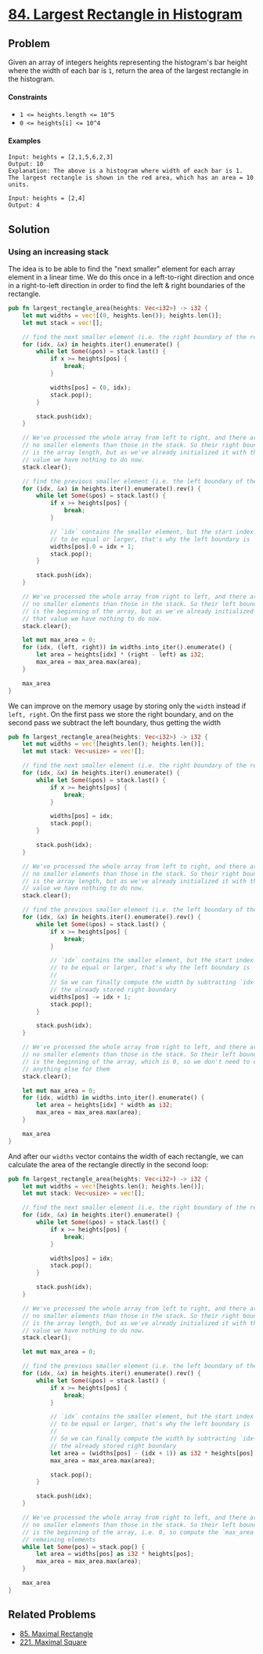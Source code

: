 # [84. Largest Rectangle in Histogram](https://leetcode.com/problems/largest-rectangle-in-histogram/)

## Problem

Given an array of integers heights representing the histogram's bar height where
the width of each bar is `1`, return the area of the largest rectangle in the
histogram.

#### Constraints

* `1 <= heights.length <= 10^5`
* `0 <= heights[i] <= 10^4`

#### Examples

```text
Input: heights = [2,1,5,6,2,3]
Output: 10
Explanation: The above is a histogram where width of each bar is 1.
The largest rectangle is shown in the red area, which has an area = 10 units.
```

```text
Input: heights = [2,4]
Output: 4
```

## Solution

### Using an increasing stack

The idea is to be able to find the "next smaller" element for each array element
in a linear time. We do this once in a left-to-right direction and once in a
right-to-left direction in order to find the left & right boundaries of the
rectangle.

```rust
pub fn largest_rectangle_area(heights: Vec<i32>) -> i32 {
    let mut widths = vec![(0, heights.len()); heights.len()];
    let mut stack = vec![];

    // find the next smaller element (i.e. the right boundary of the rectangle)
    for (idx, &x) in heights.iter().enumerate() {
        while let Some(&pos) = stack.last() {
            if x >= heights[pos] {
                break;
            }

            widths[pos] = (0, idx);
            stack.pop();
        }

        stack.push(idx);
    }

    // We've processed the whole array from left to right, and there are
    // no smaller elements than those in the stack. So their right boundary
    // is the array length, but as we've already initialized it with that
    // value we have nothing to do now.
    stack.clear();

    // find the previous smaller element (i.e. the left boundary of the rectangle)
    for (idx, &x) in heights.iter().enumerate().rev() {
        while let Some(&pos) = stack.last() {
            if x >= heights[pos] {
                break;
            }

            // `idx` contains the smaller element, but the start index needs
            // to be equal or larger, that's why the left boundary is `idx + 1`
            widths[pos].0 = idx + 1;
            stack.pop();
        }

        stack.push(idx);
    }

    // We've processed the whole array from right to left, and there are
    // no smaller elements than those in the stack. So their left boundary
    // is the beginning of the array, but as we've already initialized it with
    // that value we have nothing to do now.
    stack.clear();

    let mut max_area = 0;
    for (idx, (left, right)) in widths.into_iter().enumerate() {
        let area = heights[idx] * (right - left) as i32;
        max_area = max_area.max(area);
    }

    max_area
}
```

We can improve on the memory usage by storing only the `width` instead
if `left, right`. On the first pass we store the right boundary, and on the
second pass we subtract the left boundary, thus getting the width

```rust
pub fn largest_rectangle_area(heights: Vec<i32>) -> i32 {
    let mut widths = vec![heights.len(); heights.len()];
    let mut stack: Vec<usize> = vec![];

    // find the next smaller element (i.e. the right boundary of the rectangle)
    for (idx, &x) in heights.iter().enumerate() {
        while let Some(&pos) = stack.last() {
            if x >= heights[pos] {
                break;
            }

            widths[pos] = idx;
            stack.pop();
        }

        stack.push(idx);
    }

    // We've processed the whole array from left to right, and there are
    // no smaller elements than those in the stack. So their right boundary
    // is the array length, but as we've already initialized it with that
    // value we have nothing to do now.
    stack.clear();

    // find the previous smaller element (i.e. the left boundary of the rectangle)
    for (idx, &x) in heights.iter().enumerate().rev() {
        while let Some(&pos) = stack.last() {
            if x >= heights[pos] {
                break;
            }

            // `idx` contains the smaller element, but the start index needs
            // to be equal or larger, that's why the left boundary is `idx + 1`
            //
            // So we can finally compute the width by subtracting `idx+1` from
            // the already stored right boundary
            widths[pos] -= idx + 1;
            stack.pop();
        }

        stack.push(idx);
    }

    // We've processed the whole array from right to left, and there are
    // no smaller elements than those in the stack. So their left boundary
    // is the beginning of the array, which is 0, so we don't need to do
    // anything else for them
    stack.clear();

    let mut max_area = 0;
    for (idx, width) in widths.into_iter().enumerate() {
        let area = heights[idx] * width as i32;
        max_area = max_area.max(area);
    }

    max_area
}
```

And after our `widths` vector contains the width of each rectangle, we can 
calculate the area of the rectangle directly in the second loop:

```rust
pub fn largest_rectangle_area(heights: Vec<i32>) -> i32 {
    let mut widths = vec![heights.len(); heights.len()];
    let mut stack: Vec<usize> = vec![];

    // find the next smaller element (i.e. the right boundary of the rectangle)
    for (idx, &x) in heights.iter().enumerate() {
        while let Some(&pos) = stack.last() {
            if x >= heights[pos] {
                break;
            }

            widths[pos] = idx;
            stack.pop();
        }

        stack.push(idx);
    }

    // We've processed the whole array from left to right, and there are
    // no smaller elements than those in the stack. So their right boundary
    // is the array length, but as we've already initialized it with that
    // value we have nothing to do now.
    stack.clear();

    let mut max_area = 0;

    // find the previous smaller element (i.e. the left boundary of the rectangle)
    for (idx, &x) in heights.iter().enumerate().rev() {
        while let Some(&pos) = stack.last() {
            if x >= heights[pos] {
                break;
            }

            // `idx` contains the smaller element, but the start index needs
            // to be equal or larger, that's why the left boundary is `idx + 1`
            //
            // So we can finally compute the width by subtracting `idx+1` from
            // the already stored right boundary
            let area = (widths[pos] - (idx + 1)) as i32 * heights[pos];
            max_area = max_area.max(area);

            stack.pop();
        }

        stack.push(idx);
    }

    // We've processed the whole array from right to left, and there are
    // no smaller elements than those in the stack. So their left boundary
    // is the beginning of the array, i.e. 0, so compute the `max_area` for the
    // remaining elements
    while let Some(pos) = stack.pop() {
        let area = widths[pos] as i32 * heights[pos];
        max_area = max_area.max(area);
    }

    max_area
}
```

## Related Problems
* [85. Maximal Rectangle](85%20-%20Maximal%20Rectangle.md)
* [221. Maximal Square](/leetcode/200%20-%20299/221%20-%20Maximal%20Square.md)